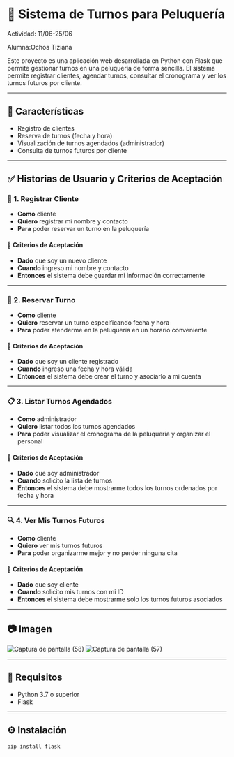 # 💈 Sistema de Turnos para Peluquería

Actividad: 11/06-25/06

Alumna:Ochoa Tiziana

Este proyecto es una aplicación web desarrollada en Python con Flask que permite gestionar turnos en una peluquería de forma sencilla. El sistema permite registrar clientes, agendar turnos, consultar el cronograma y ver los turnos futuros por cliente.

---

## 🚀 Características

- Registro de clientes
- Reserva de turnos (fecha y hora)
- Visualización de turnos agendados (administrador)
- Consulta de turnos futuros por cliente

---

## ✅ Historias de Usuario y Criterios de Aceptación

### 🧍 1. Registrar Cliente

- **Como** cliente  
- **Quiero** registrar mi nombre y contacto  
- **Para** poder reservar un turno en la peluquería  

#### 🎯 Criterios de Aceptación

- **Dado** que soy un nuevo cliente  
- **Cuando** ingreso mi nombre y contacto  
- **Entonces** el sistema debe guardar mi información correctamente  

---

### 📅 2. Reservar Turno

- **Como** cliente  
- **Quiero** reservar un turno especificando fecha y hora  
- **Para** poder atenderme en la peluquería en un horario conveniente  

#### 🎯 Criterios de Aceptación

- **Dado** que soy un cliente registrado  
- **Cuando** ingreso una fecha y hora válida  
- **Entonces** el sistema debe crear el turno y asociarlo a mi cuenta  

---

### 📋 3. Listar Turnos Agendados

- **Como** administrador  
- **Quiero** listar todos los turnos agendados  
- **Para** poder visualizar el cronograma de la peluquería y organizar el personal  

#### 🎯 Criterios de Aceptación

- **Dado** que soy administrador  
- **Cuando** solicito la lista de turnos  
- **Entonces** el sistema debe mostrarme todos los turnos ordenados por fecha y hora  

---

### 🔍 4. Ver Mis Turnos Futuros

- **Como** cliente  
- **Quiero** ver mis turnos futuros  
- **Para** poder organizarme mejor y no perder ninguna cita  

#### 🎯 Criterios de Aceptación

- **Dado** que soy cliente  
- **Cuando** solicito mis turnos con mi ID  
- **Entonces** el sistema debe mostrarme solo los turnos futuros asociados  

---
## 📷 Imagen 
![Captura de pantalla (58)](https://github.com/user-attachments/assets/70abb6b0-fc32-4a96-9e6d-9912a1e61f1f)
![Captura de pantalla (57)](https://github.com/user-attachments/assets/452242c1-e0b2-4a7a-aa26-16e927dcd670)


---

## 🧪 Requisitos

- Python 3.7 o superior
- Flask

---

## ⚙️ Instalación

```bash
pip install flask





